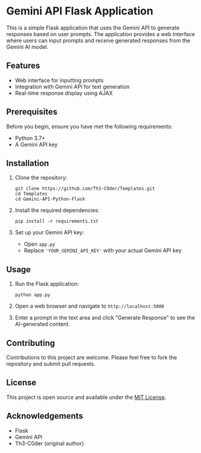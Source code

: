 # Gemini API Flask Application

This is a simple Flask application that uses the Gemini API to generate responses based on user prompts. The application provides a web interface where users can input prompts and receive generated responses from the Gemini AI model.

## Features

- Web interface for inputting prompts
- Integration with Gemini API for text generation
- Real-time response display using AJAX

## Prerequisites

Before you begin, ensure you have met the following requirements:

- Python 3.7+
- A Gemini API key

## Installation

1. Clone the repository:
   ```
   git clone https://github.com/Th3-C0der/Templates.git
   cd Templates
   cd Gemini-API-Python-Flask
   ```

2. Install the required dependencies:
   ```
   pip install -r requirements.txt
   ```

3. Set up your Gemini API key:
   - Open `app.py`
   - Replace `'YOUR_GEMINI_API_KEY'` with your actual Gemini API key

## Usage

1. Run the Flask application:
   ```
   python app.py
   ```

2. Open a web browser and navigate to `http://localhost:5000`

3. Enter a prompt in the text area and click "Generate Response" to see the AI-generated content.

## Contributing

Contributions to this project are welcome. Please feel free to fork the repository and submit pull requests.

## License

This project is open source and available under the [MIT License](LICENSE).

## Acknowledgements

- Flask
- Gemini API
- Th3-C0der (original author)
